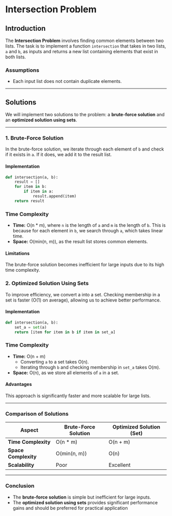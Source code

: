 # Intersection Problem

## Introduction

The **Intersection Problem** involves finding common elements between two lists. The task is to implement a function `intersection` that takes in two lists, `a` and `b`, as inputs and returns a new list containing elements that exist in both lists.

### Assumptions
- Each input list does not contain duplicate elements.

---

## Solutions

We will implement two solutions to the problem: a **brute-force solution** and an **optimized solution using sets**.

---

### 1. Brute-Force Solution

In the brute-force solution, we iterate through each element of `b` and check if it exists in `a`. If it does, we add it to the result list.

#### Implementation
```python
def intersection(a, b):
    result = []
    for item in b:
        if item in a:
            result.append(item)
    return result
```

### Time Complexity

- **Time:** O(n * m), where `n` is the length of `a` and `m` is the length of `b`. This is because for each element in `b`, we search through `a`, which takes linear time.
- **Space:** O(min(n, m)), as the result list stores common elements.

#### Limitations
The brute-force solution becomes inefficient for large inputs due to its high time complexity.


### 2. Optimized Solution Using Sets

To improve efficiency, we convert a into a set. Checking membership in a set is faster (O(1) on average), allowing us to achieve better performance.

#### Implementation
``` python
def intersection(a, b):
    set_a = set(a)
    return [item for item in b if item in set_a]
```
### Time Complexity

- **Time:** O(n + m)
  - Converting `a` to a set takes O(n).
  - Iterating through `b` and checking membership in `set_a` takes O(m).
- **Space:** O(n), as we store all elements of `a` in a set.

#### Advantages
This approach is significantly faster and more scalable for large lists.

---

### Comparison of Solutions

| **Aspect**          | **Brute-Force Solution** | **Optimized Solution (Set)** |
|----------------------|--------------------------|------------------------------|
| **Time Complexity**  | O(n * m)                | O(n + m)                    |
| **Space Complexity** | O(min(n, m))            | O(n)                        |
| **Scalability**      | Poor                    | Excellent                   |

---

### Conclusion

- The **brute-force solution** is simple but inefficient for large inputs.
- The **optimized solution using sets** provides significant performance gains and should be preferred for practical application
